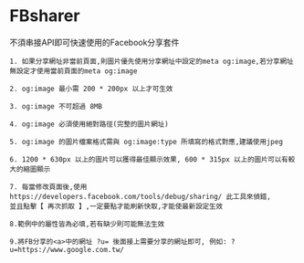 # FBsharer

不須串接API即可快速使用的Facebook分享套件

    1. 如果分享網址非當前頁面,則圖片優先使用分享網址中設定的meta og:image,若分享網址無設定才使用當前頁面的meta og:image
    
    2. og:image 最小需 200 * 200px 以上才可生效
    
    3. og:image 不可超過 8MB
    
    4. og:image 必須使用絕對路徑(完整的圖片網址)
    
    5. og:image 的圖片檔案格式需與 og:image:type 所填寫的格式對應,建議使用jpeg
    
    6. 1200 * 630px 以上的圖片可以獲得最佳顯示效果, 600 * 315px 以上的圖片可以有較大的縮圖顯示
    
    7. 每當修改頁面後,使用 https://developers.facebook.com/tools/debug/sharing/ 此工具來偵錯,
    並且點擊【 再次抓取 】,一定要點才能刷新快取,才能使最新設定生效
    
    8.範例中的屬性皆為必填,若有缺少則可能無法生效
    
    9.將FB分享的<a>中的網址 ?u= 後面接上需要分享的網址即可, 例如: ?u=https://www.google.com.tw/
